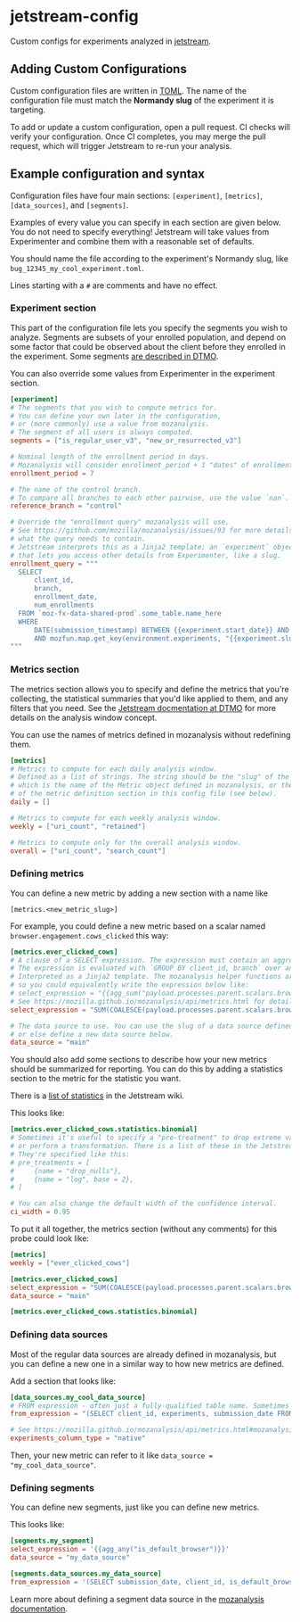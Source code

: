 # jetstream-config

Custom configs for experiments analyzed in [jetstream](https://github.com/mozilla/jetstream). 

## Adding Custom Configurations

Custom configuration files are written in [TOML](https://toml.io/en/).
The name of the configuration file must match the **Normandy slug** of the experiment it is targeting.

To add or update a custom configuration, open a pull request. CI checks will verify your configuration.
Once CI completes, you may merge the pull request, which will trigger Jetstream to re-run your analysis.

## Example configuration and syntax

Configuration files have four main sections:
`[experiment]`, `[metrics]`, `[data_sources]`, and `[segments]`.

Examples of every value you can specify in each section are given below.
You do not need to specify everything!
Jetstream will take values from Experimenter
and combine them with a reasonable set of defaults.

You should name the file according to the experiment's Normandy slug,
like `bug_12345_my_cool_experiment.toml`.

Lines starting with a `#` are comments and have no effect.

### Experiment section

This part of the configuration file lets you specify the segments you wish to analyze.
Segments are subsets of your enrolled population,
and depend on some factor that could be observed about the client
before they enrolled in the experiment.
Some segments [are described in DTMO](https://docs.telemetry.mozilla.org/concepts/segments.html).

You can also override some values from Experimenter in the experiment section.

```toml
[experiment]
# The segments that you wish to compute metrics for.
# You can define your own later in the configuration,
# or (more commonly) use a value from mozanalysis.
# The segment of all users is always computed.
segments = ["is_regular_user_v3", "new_or_resurrected_v3"]

# Nominal length of the enrollment period in days.
# Mozanalysis will consider enrollment_period + 1 "dates" of enrollments.
enrollment_period = 7

# The name of the control branch.
# To compare all branches to each other pairwise, use the value `nan`.
reference_branch = "control"

# Override the "enrollment query" mozanalysis will use.
# See https://github.com/mozilla/mozanalysis/issues/93 for more details about
# what the query needs to contain.
# Jetstream interprets this as a Jinja2 template; an `experiment` object is provided
# that lets you access other details from Experimenter, like a slug.
enrollment_query = """
  SELECT
      client_id,
      branch,
      enrollment_date,
      num_enrollments
  FROM `moz-fx-data-shared-prod`.some_table.name_here
  WHERE
      DATE(submission_timestamp) BETWEEN {{experiment.start_date}} AND {{experiment.enrollment_end}}
      AND mozfun.map.get_key(environment.experiments, "{{experiment.slug}}") IS NOT NULL
"""
```

### Metrics section

The metrics section allows you to specify and define the metrics that you're collecting,
the statistical summaries that you'd like applied to them, and any filters that you need.
See the [Jetstream docmentation at DTMO][jetstream-dtmo] for more details on the analysis window concept.

You can use the names of metrics defined in mozanalysis without redefining them.

```toml
[metrics]
# Metrics to compute for each daily analysis window.
# Defined as a list of strings. The string should be the "slug" of the metric,
# which is the name of the Metric object defined in mozanalysis, or the name
# of the metric definition section in this config file (see below).
daily = []

# Metrics to compute for each weekly analysis window.
weekly = ["uri_count", "retained"]

# Metrics to compute only for the overall analysis window.
overall = ["uri_count", "search_count"]
```

[jetstream-dtmo]: https://docs.telemetry.mozilla.org/datasets/jetstream.html

### Defining metrics

You can define a new metric by adding a new section with a name like

`[metrics.<new_metric_slug>]`

For example, you could define a new metric based on a scalar named
`browser.engagement.cows_clicked` this way:

```toml
[metrics.ever_clicked_cows]
# A clause of a SELECT expression. The expression must contain an aggregation function.
# The expression is evaluated with `GROUP BY client_id, branch` over an analysis window.
# Interpreted as a Jinja2 template. The mozanalysis helper functions are available,
# so you could equivalently write the expression below like:
# select_expression = "{{agg_sum("payload.processes.parent.scalars.browser_engagment_cows_clicked")}} > 0"
# See https://mozilla.github.io/mozanalysis/api/metrics.html for details.
select_expression = "SUM(COALESCE(payload.processes.parent.scalars.browser_engagement_cows_clicked)) > 0"

# The data source to use. You can use the slug of a data source defined in mozanalysis,
# or else define a new data source below.
data_source = "main"
```

You should also add some sections to describe how your new metrics should be summarized for reporting.
You can do this by adding a statistics section to the metric for the statistic you want.

There is a [list of statistics][stats-wiki] in the Jetstream wiki.

This looks like:

```toml
[metrics.ever_clicked_cows.statistics.binomial]
# Sometimes it's useful to specify a "pre-treatment" to drop extreme values
# or perform a transformation. There is a list of these in the Jetstream wiki.
# They're specified like this:
# pre_treatments = [
#     {name = "drop_nulls"},
#     {name = "log", base = 2},
# ]

# You can also change the default width of the confidence interval.
ci_width = 0.95
```


To put it all together, the metrics section (without any comments) for this probe could look like:

```toml
[metrics]
weekly = ["ever_clicked_cows"]

[metrics.ever_clicked_cows]
select_expression = "SUM(COALESCE(payload.processes.parent.scalars.browser_engagement_cows_clicked)) > 0"
data_source = "main"

[metrics.ever_clicked_cows.statistics.binomial]
```

[stats-wiki]: https://github.com/mozilla/jetstream/wiki/Statistics

### Defining data sources

Most of the regular data sources are already defined in mozanalysis,
but you can define a new one in a similar way to how new metrics are defined.

Add a section that looks like:

```toml
[data_sources.my_cool_data_source]
# FROM expression - often just a fully-qualified table name. Sometimes a subquery.
from_expression = "(SELECT client_id, experiments, submission_date FROM my_cool_table)"

# See https://mozilla.github.io/mozanalysis/api/metrics.html#mozanalysis.metrics.DataSource for details.
experiments_column_type = "native"
```

Then, your new metric can refer to it like `data_source = "my_cool_data_source"`.

### Defining segments

You can define new segments, just like you can define new metrics.

This looks like:

```toml
[segments.my_segment]
select_expression = '{{agg_any("is_default_browser")}}'
data_source = "my_data_source"

[segments.data_sources.my_data_source]
from_expression = '(SELECT submission_date, client_id, is_default_browser FROM my_cool_table)'
```

Learn more about defining a segment data source in the [mozanalysis documentation](moza-segment-ds).

[moza-segment-ds]: https://mozilla.github.io/mozanalysis/api/segments.html#mozanalysis.segments.SegmentDataSource
